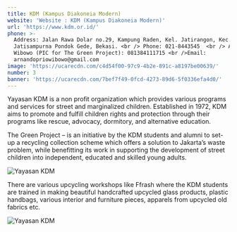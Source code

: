 ```yaml
---
title: KDM (Kampus Diakoneia Modern)
website: 'Website : KDM (Kampus Diakoneia Modern)'
url: 'https://www.kdm.or.id/'
phone: >-
  Address: Jalan Rawa Dolar no.29, Kampung Raden, Kel. Jatirangon, Kec.
  Jatisampurna Pondok Gede, Bekasi. <br /> Phone: 021-8443545  <br /> ArNando P.
  Wibowo (PIC for The Green Project): 081384111715 <br />Email:
  arnandopriowibowo@gmail.com
image: 'https://ucarecdn.com/c4d54f00-97c9-4b2e-891c-a8197be00639/'
number: 3
banner: 'https://ucarecdn.com/7bef7f49-0fcd-4273-89d6-5f0336efa4d0/'
---
```

Yayasan KDM is a non profit organization which provides various programs and services for street and marginalized children. Established in 1972, KDM aims to promote and fulfill children rights and protection through their programs like rescue, advocacy, dormitory, and alternative education.

The Green Project – is an initiative by the KDM students and alumni to set-up a recycling collection scheme which offers a solution to Jakarta’s waste problem, while benefitting its work in supporting the development of street children into independent, educated and skilled young adults.

![Yayasan KDM](https://ucarecdn.com/54e81297-cf05-44df-a8f5-0a9637ced718/ "Yayasan KDM")

There are various upcycling workshops like Ffrash where the KDM students are trained in making beautiful handcrafted upcycled glass products, plastic handbags, various interior and furniture pieces, apparels from upcycled old fabrics etc.

![Yayasan KDM](https://ucarecdn.com/9770efa8-e054-43bc-9b04-9afb5d64df9c/ "Yayasan KDM")
